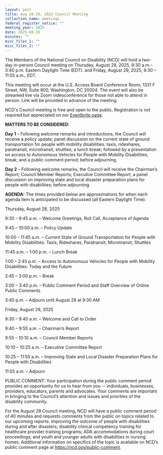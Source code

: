 ```yaml
---
layout: post
title: Aug 28-29, 2025 Council Meeting
collection_name: meetings
federal_register_notice: ""
meeting_year: 2025
date: 2025-08-28
minutes: ""
misc_files_1: ""
misc_files_2: ""
---
```

The Members of the National Council on Disability (NCD) will hold a two-day in-person Council meeting on Thursday, August 28, 2025, 9:30 a.m.– 3:40 p.m. Eastern Daylight Time (EDT). and Friday, August 29, 2025, 9:30 – 11:55 a.m., EDT.

This meeting will occur at the U.S. Access Board Conference Room, 1331 F Street, NW, Suite 800, Washington, DC 20004. The event will also be streamed live via Zoom videoconference for those not able to attend in person. Link will be provided in advance of the meeting.


NCD's Council meeting is free and open to the public. Registration is not required but appreciated on our [Eventbrite page](<>).


**MATTERS TO BE CONSIDERED:**

**Day 1** – Following welcome remarks and introductions, the Council will receive a policy update; panel discussion on the current state of ground transportation for people with mobility disabilities: taxis, rideshares, paratransit, microtransit, shuttles; a lunch break; followed by a presentation on access to Autonomous Vehicles for People with Mobility Disabilities; break; and a public comment period; before adjourning.

**Day 2** – Following welcome remarks, the Council will receive the Chairman’s Report; Council Member Reports; Executive Committee Report; a panel discussion on improving state and local disaster preparation plans for people with disabilities; before adjourning.

**AGENDA:** The times provided below are approximations for when each agenda item is anticipated to be discussed (all Eastern Daylight Time):

Thursday, August 28, 2025

9:30 – 9:45 a.m. – Welcome Greetings, Roll Call, Acceptance of Agenda

9:45 – 10:00 a.m. – Policy Update

10:00 – 11:45 a.m. – Current State of Ground Transportation for People with Mobility Disabilities: Taxis, Rideshares, Paratransit, Microtransit, Shuttles

11:45 a.m. – 1:00 p.m. – Lunch Break

1:00 – 2:45 p.m. – Access to Autonomous Vehicles for People with Mobility Disabilities: Today and the Future

2:45 – 3:00 p.m. – Break

3:00 – 3:40 p.m. – Public Comment Period and Staff Overview of Online Public Comments

3:40 p.m. – Adjourn until August 29 at 9:30 AM

Friday, August 29, 2025

9:30 – 9:40 a.m. – Welcome and Call to Order

9:40 – 9:55 a.m. – Chairman’s Report

9:55 – 10:10 a.m. – Council Member Reports

10:10 – 10:25 a.m. – Executive Committee Report

10:25 – 11:55 a.m. – Improving State and Local Disaster Preparation Plans for People with Disabilities

11:55 a.m. – Adjourn

PUBLIC COMMENT: Your participation during the public comment period provides an opportunity for us to hear from you -- individuals, businesses, providers, educators, parents and advocates. Your comments are important in bringing to the Council’s attention and issues and priorities of the disability community.

For the August 28 Council meeting, NCD will have a public comment period of 40 minutes and requests comments from the public on topics related to our upcoming reports: improving the outcome of people with disabilities during and after disasters; disability clinical competency training for healthcare provider training programs; ADA accommodations during court proceedings; and youth and younger adults with disabilities in nursing homes. Additional information on specifics of the topic is available on NCD’s public comment page at https://ncd.gov/public-comment.
